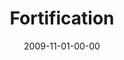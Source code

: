 ---
layout: message
category: message
series: "The Garden"
title: "Fortification"
date: 2009-11-01-00-00
message_id: 588
audio: "http://s3.amazonaws.com/crossroadsaudiomessages/Garden4.mp3"
audio-duration: "34:05"
description: "Brian Tome discusses why it's important for us to be resilient and patiently active, even in the midst of a storm."
video: "https://s3.amazonaws.com/crossroadsvideomessages/Garden4.mp4"
video-duration: "34:05"
video-image: "http://s3.amazonaws.com/crossroads-media/images/legacy/content/Garden4-still.jpg"
program: "http://s3.amazonaws.com/crossroads-media/media/legacy/documents/10-11_31-01_09Program.pdf"
notes-description: ""
notes: "http://s3.amazonaws.com/crossroads-media/media/legacy/documents/SN_11-1_09.pdf"
notes-title: "Fortification (Study Notes)"
explicit: false
---
